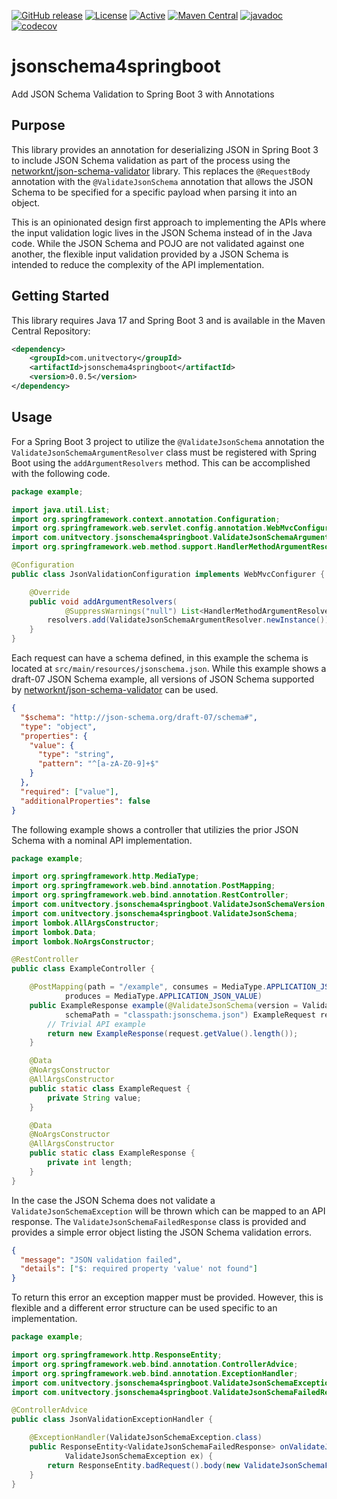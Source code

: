 [![GitHub release](https://img.shields.io/github/release/UnitVectorY-Labs/jsonschema4springboot.svg)](https://github.com/UnitVectorY-Labs/jsonschema4springboot/releases/latest) [![License](https://img.shields.io/badge/License-Apache%202.0-blue.svg)](https://opensource.org/licenses/Apache-2.0) [![Active](https://img.shields.io/badge/Status-Active-green)](https://guide.unitvectorylabs.com/bestpractices/status/#active) [![Maven Central](https://img.shields.io/maven-central/v/com.unitvectory/jsonschema4springboot)](https://central.sonatype.com/artifact/com.unitvectory/jsonschema4springboot) [![javadoc](https://javadoc.io/badge2/com.unitvectory/jsonschema4springboot/javadoc.svg)](https://javadoc.io/doc/com.unitvectory/jsonschema4springboot) [![codecov](https://codecov.io/gh/UnitVectorY-Labs/jsonschema4springboot/graph/badge.svg?token=UJ2HAD30E7)](https://codecov.io/gh/UnitVectorY-Labs/jsonschema4springboot)

# jsonschema4springboot

Add JSON Schema Validation to Spring Boot 3 with Annotations

## Purpose

This library provides an annotation for deserializing JSON in Spring Boot 3 to include JSON Schema validation as part of the process using the [networknt/json-schema-validator](https://github.com/networknt/json-schema-validator) library. This replaces the `@RequestBody` annotation with the `@ValidateJsonSchema` annotation that allows the JSON Schema to be specified for a specific payload when parsing it into an object.

This is an opinionated design first approach to implementing the APIs where the input validation logic lives in the JSON Schema instead of in the Java code. While the JSON Schema and POJO are not validated against one another, the flexible input validation provided by a JSON Schema is intended to reduce the complexity of the API implementation.

## Getting Started

This library requires Java 17 and Spring Boot 3 and is available in the Maven Central Repository:

```xml
<dependency>
    <groupId>com.unitvectory</groupId>
    <artifactId>jsonschema4springboot</artifactId>
    <version>0.0.5</version>
</dependency>
```

## Usage

For a Spring Boot 3 project to utilize the `@ValidateJsonSchema` annotation the `ValidateJsonSchemaArgumentResolver` class must be registered with Spring Boot using the `addArgumentResolvers` method. This can be accomplished with the following code.

```java
package example;

import java.util.List;
import org.springframework.context.annotation.Configuration;
import org.springframework.web.servlet.config.annotation.WebMvcConfigurer;
import com.unitvectory.jsonschema4springboot.ValidateJsonSchemaArgumentResolver;
import org.springframework.web.method.support.HandlerMethodArgumentResolver;

@Configuration
public class JsonValidationConfiguration implements WebMvcConfigurer {

    @Override
    public void addArgumentResolvers(
            @SuppressWarnings("null") List<HandlerMethodArgumentResolver> resolvers) {
        resolvers.add(ValidateJsonSchemaArgumentResolver.newInstance());
    }
}
```

Each request can have a schema defined, in this example the schema is located at `src/main/resources/jsonschema.json`. While this example shows a draft-07 JSON Schema example, all versions of JSON Schema supported by [networknt/json-schema-validator](https://github.com/networknt/json-schema-validator) can be used.

```json
{
  "$schema": "http://json-schema.org/draft-07/schema#",
  "type": "object",
  "properties": {
    "value": {
      "type": "string",
      "pattern": "^[a-zA-Z0-9]+$"
    }
  },
  "required": ["value"],
  "additionalProperties": false
}
```

The following example shows a controller that utilizies the prior JSON Schema with a nominal API implementation.

```java
package example;

import org.springframework.http.MediaType;
import org.springframework.web.bind.annotation.PostMapping;
import org.springframework.web.bind.annotation.RestController;
import com.unitvectory.jsonschema4springboot.ValidateJsonSchemaVersion;
import com.unitvectory.jsonschema4springboot.ValidateJsonSchema;
import lombok.AllArgsConstructor;
import lombok.Data;
import lombok.NoArgsConstructor;

@RestController
public class ExampleController {

    @PostMapping(path = "/example", consumes = MediaType.APPLICATION_JSON_VALUE,
            produces = MediaType.APPLICATION_JSON_VALUE)
    public ExampleResponse example(@ValidateJsonSchema(version = ValidateJsonSchemaVersion.V7,
            schemaPath = "classpath:jsonschema.json") ExampleRequest request) {
        // Trivial API example
        return new ExampleResponse(request.getValue().length());
    }

    @Data
    @NoArgsConstructor
    @AllArgsConstructor
    public static class ExampleRequest {
        private String value;
    }

    @Data
    @NoArgsConstructor
    @AllArgsConstructor
    public static class ExampleResponse {
        private int length;
    }
}
```

In the case the JSON Schema does not validate a `ValidateJsonSchemaException` will be thrown which can be mapped to an API response. The `ValidateJsonSchemaFailedResponse` class is provided and provides a simple error object listing the JSON Schema validation errors.

```json
{
  "message": "JSON validation failed",
  "details": ["$: required property 'value' not found"]
}
```

To return this error an exception mapper must be provided. However, this is flexible and a different error structure can be used specific to an implementation.

```java
package example;

import org.springframework.http.ResponseEntity;
import org.springframework.web.bind.annotation.ControllerAdvice;
import org.springframework.web.bind.annotation.ExceptionHandler;
import com.unitvectory.jsonschema4springboot.ValidateJsonSchemaException;
import com.unitvectory.jsonschema4springboot.ValidateJsonSchemaFailedResponse;

@ControllerAdvice
public class JsonValidationExceptionHandler {

    @ExceptionHandler(ValidateJsonSchemaException.class)
    public ResponseEntity<ValidateJsonSchemaFailedResponse> onValidateJsonSchemaException(
            ValidateJsonSchemaException ex) {
        return ResponseEntity.badRequest().body(new ValidateJsonSchemaFailedResponse(ex));
    }
}
```
